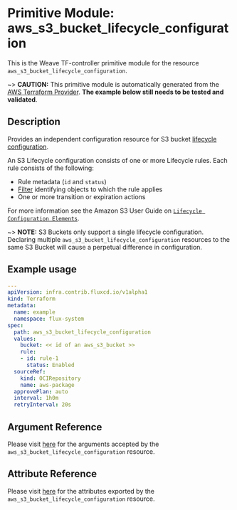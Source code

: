 
# Primitive Module: aws_s3_bucket_lifecycle_configuration

This is the Weave TF-controller primitive module for the resource `aws_s3_bucket_lifecycle_configuration`.

~> **CAUTION:** This primitive module is automatically generated from the [AWS Terraform Provider](https://registry.terraform.io/providers/hashicorp/aws/latest/docs/resources/s3_bucket_lifecycle_configuration). **The example below still needs to be tested and validated**.

## Description

Provides an independent configuration resource for S3 bucket [lifecycle configuration](https://docs.aws.amazon.com/AmazonS3/latest/userguide/object-lifecycle-mgmt.html).

An S3 Lifecycle configuration consists of one or more Lifecycle rules. Each rule consists of the following:

* Rule metadata (`id` and `status`)
* [Filter](#filter) identifying objects to which the rule applies
* One or more transition or expiration actions

For more information see the Amazon S3 User Guide on [`Lifecycle Configuration Elements`](https://docs.aws.amazon.com/AmazonS3/latest/userguide/intro-lifecycle-rules.html).

~> **NOTE:** S3 Buckets only support a single lifecycle configuration. Declaring multiple `aws_s3_bucket_lifecycle_configuration` resources to the same S3 Bucket will cause a perpetual difference in configuration.

## Example usage

```yaml
---
apiVersion: infra.contrib.fluxcd.io/v1alpha1
kind: Terraform
metadata:
  name: example
  namespace: flux-system
spec:
  path: aws_s3_bucket_lifecycle_configuration
  values:
    bucket: << id of an aws_s3_bucket >>
    rule:
    - id: rule-1
      status: Enabled
  sourceRef:
    kind: OCIRepository
    name: aws-package
  approvePlan: auto
  interval: 1h0m
  retryInterval: 20s
```

## Argument Reference

Please visit [here](https://registry.terraform.io/providers/hashicorp/aws/latest/docs/resources/s3_bucket_lifecycle_configuration#argument-reference) for the arguments accepted by the `aws_s3_bucket_lifecycle_configuration` resource.

## Attribute Reference

Please visit [here](https://registry.terraform.io/providers/hashicorp/aws/latest/docs/resources/s3_bucket_lifecycle_configuration#attributes-reference) for the attributes exported by the `aws_s3_bucket_lifecycle_configuration` resource.

